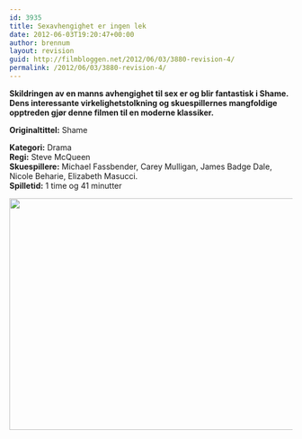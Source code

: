 ```yaml
---
id: 3935
title: Sexavhengighet er ingen lek
date: 2012-06-03T19:20:47+00:00
author: brennum
layout: revision
guid: http://filmbloggen.net/2012/06/03/3880-revision-4/
permalink: /2012/06/03/3880-revision-4/
---
```

**Skildringen av en manns avhengighet til sex er og blir fantastisk i Shame. Dens interessante virkelighetstolkning og skuespillernes mangfoldige opptreden gjør denne filmen til en moderne klassiker.**

**<!--more-->Originaltittel:** Shame

  
**Kategori:** Drama  
**Regi:** Steve McQueen  
**Skuespillere:** Michael Fassbender, Carey Mulligan, James Badge Dale, Nicole Beharie, Elizabeth Masucci.  
**Spilletid:** 1 time og 41 minutter

<a href="http://filmbloggen.net/?attachment_id=3932" rel="attachment wp-att-3932"><img class="alignnone size-large wp-image-3932" src="http://filmbloggen.net/wp-content/uploads//2012/06/Michael-Fassbender-in-Shame-620x412.jpg" alt="" width="620" height="412" /></a>